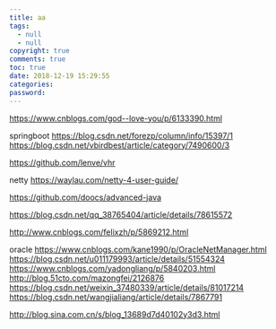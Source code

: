 ```yaml
---
title: aa
tags:
  - null
  - null
copyright: true
comments: true
toc: true
date: 2018-12-19 15:29:55
categories:
password:
---
```

  

https://www.cnblogs.com/god--love-you/p/6133390.html

springboot
https://blog.csdn.net/forezp/column/info/15397/1
https://blog.csdn.net/vbirdbest/article/category/7490600/3


https://github.com/lenve/vhr

netty
https://waylau.com/netty-4-user-guide/

https://github.com/doocs/advanced-java


https://blog.csdn.net/qq_38765404/article/details/78615572

http://www.cnblogs.com/felixzh/p/5869212.html



oracle
https://www.cnblogs.com/kane1990/p/OracleNetManager.html
https://blog.csdn.net/u011179993/article/details/51554324
https://www.cnblogs.com/yadongliang/p/5840203.html
http://blog.51cto.com/mazongfei/2126876
https://blog.csdn.net/weixin_37480339/article/details/81017214
https://blog.csdn.net/wangjialiang/article/details/7867791

http://blog.sina.com.cn/s/blog_13689d7d40102y3d3.html


